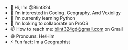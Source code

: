 - 👋 Hi, I’m @Blint324
- 👀 I’m interested in Coding, Geography, And Vexioligy
- 🌱 I’m currently learning Python
- 💞️ I’m looking to collaborate on ProOS
- 📫 How to reach me: blint324gd@gmail.com on Gmail
- 😄 Pronouns: He/Him
- ⚡ Fun fact: Im a Geographist
